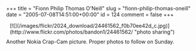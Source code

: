 +++
title = "Fionn Philip Thomas O'Neill"
slug = "fionn-philip-thomas-oneill"
date = "2005-07-08T14:51:00+00:00"
id = 124
comment = false
+++

<div style="float: right; margin-left: 10px; margin-bottom: 10px;"> [![](/images/flickr/2024_download/24461562_f0b70ee42d_c.jpg)](http://www.flickr.com/photos/bandon1/24461562/ "photo sharing")
<span style="margin-top: 0px;font-size:0;" >  [image021.jpg](http://www.flickr.com/photos/bandon1/24461562/) 
 Originally uploaded by [bandon1](http://www.flickr.com/people/bandon1/). </span></div>

Another Nokia Crap-Cam picture. Proper photos to follow on Sunday.
